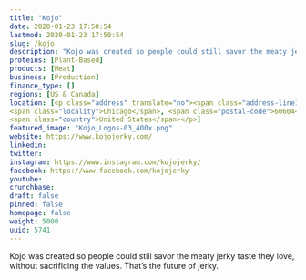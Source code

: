 ```yaml
---
title: "Kojo"
date: 2020-01-23 17:50:54
lastmod: 2020-01-23 17:50:54
slug: /kojo
description: "Kojo was created so people could still savor the meaty jerky taste they love, without sacrificing the values. That’s the future of jerky."
proteins: [Plant-Based]
products: [Meat]
business: [Production]
finance_type: []
regions: [US & Canada]
location: [<p class="address" translate="no"><span class="address-line1">West Jackson Boulevard</span><br>
<span class="locality">Chicago</span>, <span class="postal-code">60604</span><br>
<span class="country">United States</span></p>]
featured_image: "Kojo_Logos-03_400x.png"
website: https://www.kojojerky.com/
linkedin: 
twitter: 
instagram: https://www.instagram.com/kojojerky/
facebook: https://www.facebook.com/kojojerky
youtube: 
crunchbase: 
draft: false
pinned: false
homepage: false
weight: 5000
uuid: 5741
---
```

Kojo was created so people could still savor the meaty jerky taste they love, without sacrificing the values. That’s the future of jerky.
